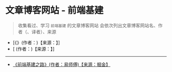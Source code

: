 <!--
 * @Author: yaohebin
 * @Date: 2022-10-06 10:54:20
 * @LastEditTime: 2023-11-28 11:15:54
 * @LastEditors: yaohebin
 * @Description: 前端基建
-->

# 文章博客网站 - 前端基建

> 收集看过、学习 `前端基建` 的文章博客网站
> 会依次列出文章博客网站名、作者（、译者）、来源

- [《》(作者：)【来源：】]
- [ (作者：)【来源：】]

---

- [《前端基建之路》(作者：易师傅)【来源：掘金】](https://juejin.cn/column/7139087916306792462)
